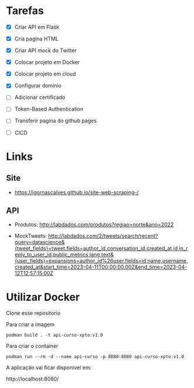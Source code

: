 # Tarefas

- [x] Criar API em Flask
- [x] Cria pagina HTML
- [x] Criar API mock do Twitter
- [x] Colocar projeto em Docker
- [x] Colocar projeto em cloud
- [x] Configurar domínio
- [ ] Adicionar certificado
- [ ] Token-Based Authentication
- [ ] Transferir pagina do github pages
- [ ] CICD


# Links

## Site 

- https://igornascalves.github.io/site-web-scraping-/


## API

- Produtos: http://labdados.com/produtos?regiao=norte&ano=2022

- MockTweets: http://labdados.com/2/tweets/search/recent?query=datascience&{tweet_fields}=tweet.fields=author_id,conversation_id,created_at,id,in_reply_to_user_id,public_metrics,lang,text&{user_fields}=expansions=author_id%26user.fields=id,name,username,created_at&start_time=2023-04-11T00:00:00.00Z&end_time=2023-04-12T12:57:15.00Z



# Utilizar Docker 

Clone esse repositorio 

Para criar a imagem 

```
podman build . -t api-curso-xpto:v1.0
```

Para criar o container

```
podman run --rm -d --name api-curso -p 8080:8080 api-curso-xpto:v1.0
```

A aplicação vai ficar disponivel em:

http://localhost:8080/
